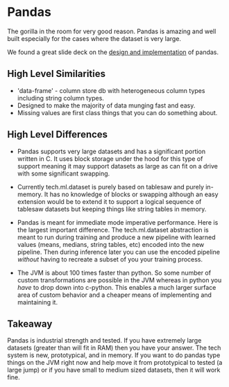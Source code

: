 # Pandas

The gorilla in the room for very good reason.  Pandas is amazing and well built especially for the cases where
the dataset is very large.

We found a great slide deck on the 
[design and implementation](http://www.jeffreytratner.com/slides/pandas-under-the-hood-pydata-seattle-2015.pdf) 
of pandas.


## High Level Similarities

* 'data-frame' - column store db with heterogeneous column types including string column types.
* Designed to make the majority of data munging fast and easy.
* Missing values are first class things that you can do something about.


## High Level Differences

* Pandas supports very large datasets and has a significant portion written in C.  It
uses block storage under the hood for this type of support meaning it may support
datasets as large as can fit on a drive with some significant swapping.

* Currently tech.ml.dataset is purely based on tablesaw and purely in-memory.  It has no
knowledge of blocks or swapping although an easy extension would be to extend it to
support a logical sequence of tablesaw datasets but keeping things like string tables in
memory.

* Pandas is meant for immediate mode imperative performance.  Here is the largest
important difference.  The tech.ml.dataset abstraction is meant to run during training
and produce a new pipeline with learned values (means, medians, string tables, etc)
encoded into the new pipeline.  Then during inference later you can use the encoded
pipeline *without* having to recreate a subset of you your training process.

* The JVM is about 100 times faster than python.  So some number of custom
transformations are possible in the JVM whereas in python you *have* to drop down into
c-python.  This enables a much larger surface area of custom behavior and a cheaper
means of implementing and maintaining it.


## Takeaway

Pandas is industrial strength and tested.  If you have extremely large datasets (greater
than will fit in RAM) then you have your answer.  The tech system is new, prototypical,
and in memory.  If you want to do pandas type things on the JVM right now and help move
it from prototypical to tested (a large jump) or if you have small to medium sized
datasets, then it will work fine.
